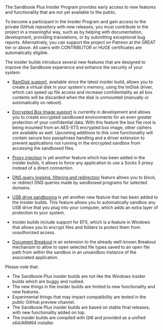 The Sandboxie Plus Insider Program provides early access to new features and functionality that are not yet available to the public.

To become a participant in the Insider Program and gain access to the private GitHub repository with new releases, you must contribute to the project in a meaningful way, such as by helping with documentation, development, providing translations, or by submitting exceptional bug reports. Alternatively, you can support the project on Patreon at the GREAT tier or above. All users with CONTRIBUTOR or HUGE certificates are automatically eligible.

The insider builds introduce several new features that are designed to improve the Sandboxie experience and enhance the security of your system:

 - [RamDisk support](../PlusContent/RamDiskSupport.md), available since the latest insider build, allows you to create a virtual disk in your system's memory, using the ImDisk driver, which can speed up file access and increase confidentiality as all box contents will be discarded when the disk is unmounted (manually or automatically on reboot).

 - [Encrypted Box Image support](../PlusContent/BoxEncryption.md) is currently in development and allows you to create encrypted sandboxed environments for an even greater protection of your confidential data. With this feature the box file root is being mounted from an AES-XTS encrypted box image, other ciphers are available as well. Upcoming additions to this core functionality will contain secure box passphrase handling and a driver extension to prevent applications not running in the encrypted sandbox from accessing the sandboxed files.

 - [Proxy injection](../PlusContent/ProxySupport.md) is yet another feature which has been added in the insider builds, it allows to force any application to use a Socks 5 proxy instead of a direct connection.

 - [DNS query logging, filtering and redirection](../PlusContent/DNSFilter.md) feature allows you to block, or redirect DNS queries made by sandboxed programs for selected domains.

 - [USB drive sandboxing](../PlusContent/USBSandboxing.md) is yet another new feature that has been added to the Insider builds. This feature allows you to automatically sandbox any USB drive that you plug into your computer, which adds an extra layer of protection to your system.

 - Insider builds include support for EFS, which is a feature in Windows that allows you to encrypt files and folders to protect them from unauthorized access.

 - [Document Breakout](../Content/BreakoutDocument.md) is an extension to the already well-known Breakout mechanism to allow to open selected file types saved to an open file path from within the sandbox in an unsandbox instance of the associated application.

Please note that:

- The Sandboxie Plus insider builds are not like the Windows insider builds which are buggy and rushed.
- The new things in the insider builds are limited to new functionality and new features.
- Experimental things that may impact compatibility are tested in the public GitHub preview channel.
- The Sandboxie Plus insider builds are based on stable final releases, with new functionality added on top.
- The insider builds are compiled with Qt6 and provided as a unified x64/ARM64 installer.
